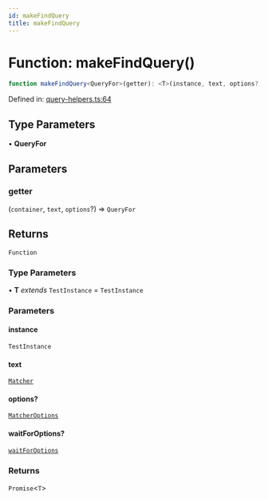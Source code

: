 ```yaml
---
id: makeFindQuery
title: makeFindQuery
---
```


<!-- DO NOT EDIT: this page is autogenerated from the type comments -->

# Function: makeFindQuery()

```ts
function makeFindQuery<QueryFor>(getter): <T>(instance, text, options?, waitForOptions?) => Promise<T>
```

Defined in: [query-helpers.ts:64](https://github.com/crutchcorn/cli-testing-library/blob/main/packages/cli-testing-library/src/query-helpers.ts#L64)

## Type Parameters

• **QueryFor**

## Parameters

### getter

(`container`, `text`, `options`?) => `QueryFor`

## Returns

`Function`

### Type Parameters

• **T** *extends* `TestInstance` = `TestInstance`

### Parameters

#### instance

`TestInstance`

#### text

[`Matcher`](../type-aliases/matcher.md)

#### options?

[`MatcherOptions`](../interfaces/matcheroptions.md)

#### waitForOptions?

[`waitForOptions`](../interfaces/waitforoptions.md)

### Returns

`Promise`\<`T`\>
